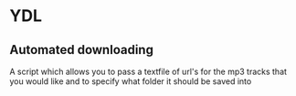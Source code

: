 # YDL

## Automated downloading
A script which allows you to pass a textfile of url's for the mp3 tracks that you would like and to specify what folder it should be saved into
